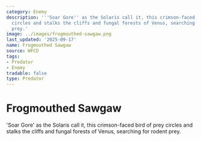 ```yaml
---
category: Enemy
description: '''Soar Gore'' as the Solaris call it, this crimson-faced bird of prey
  circles and stalks the cliffs and fungal forests of Venus, searching for rodent
  prey.'
image: ../images/frogmouthed-sawgaw.png
last_updated: '2025-09-17'
name: Frogmouthed Sawgaw
source: WFCD
tags:
- Predator
- Enemy
tradable: false
type: Predator
---
```


# Frogmouthed Sawgaw

'Soar Gore' as the Solaris call it, this crimson-faced bird of prey circles and stalks the cliffs and fungal forests of Venus, searching for rodent prey.

